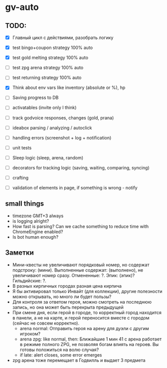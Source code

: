 # gv-auto

## TODO:

- [x] Главный цикл с действиями, разобрать логику
- [x] test bingo+coupon strategy 100% auto
- [x] test gold melting strategy 100% auto
- [ ] test zpg arena strategy 100% auto
- [ ] test returning strategy 100% auto
- [x] Think about env vars like inventory (absolute or %), hp
- [ ] Saving progress to DB
- [ ] activatables (invite only I think)
- [ ] track godvoice responses, changes (gold, prana)
- [ ] ideabox parsing / analyzing / autoclick
- [ ] handling errors (screenshot + log + notification)
- [ ] unit tests
- [ ] Sleep logic (sleep, arena, random)
- [ ] decorators for tracking logic (saving, waiting, comparing, syncing)
- [ ] crafting
- [ ] validation of elements in page, if something is wrong - notify


## small things
- timezone GMT+3 always
- is logging alright?
- How fast is parsing? Can we cache something to reduce time with ChromeEngine enabled?
- Is bot human enough?


## Заметки

- Мини-квесты не увеличивают порядковый номер, но содержат подстроку: (мини). Выполненные содержат: (выполнено), не увеличивают номер сразу. Отмененные: ?. Эпик: (эпик)? Гильдийские: ?.
- В разных кирпичных городах разная цена кирпича
- Я бы активировал только Инвайт (для коллекции), другие полезности можно открывать, но много ли будет пользы?
- Для контроля за ответом героя, можно смотреть на последнюю запись, но она может быть перекрыта предыдущей
- При смене дня, если герой в городе, то корректный город находится в панели, а не на карте, и герой переносится вместе с городом (сейчас не совсем корректно).
  - arena normal: Отправить героя на арену для дуэли с другим игроком?
  - arena zpg: like normal, then: Ближайшие 1 мин 41 с арена работает в режиме полного ZPG, не позволяя богам влиять на героев. Вы готовы положиться на волю случая?
  - if late: alert closes, some error emerges
- zpg арена тоже перемещает в Годвилль и выдает 3 предмета
